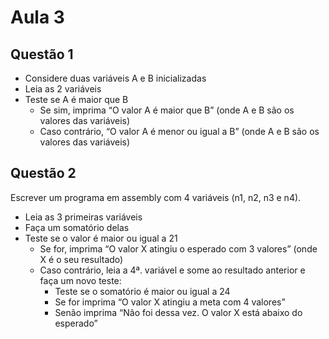 # Aula 3
## Questão 1
- Considere duas variáveis A e B inicializadas
- Leia as 2 variáveis
- Teste se A é maior que B
  - Se sim, imprima “O valor A é maior que B” (onde A e B são os
valores das variáveis)
  - Caso contrário, “O valor A é menor ou igual a B” (onde A e B
são os valores das variáveis)

## Questão 2
Escrever um programa em assembly com 4 variáveis (n1, n2, n3 e n4).
- Leia as 3 primeiras variáveis
- Faça um somatório delas
- Teste se o valor é maior ou igual a 21
    - Se for, imprima “O valor X atingiu o esperado com 3 valores” (onde X é o seu resultado)
  - Caso contrário, leia a 4ª. variável e some ao resultado anterior e faça um novo teste:
    - Teste se o somatório é maior ou igual a 24
    - Se for imprima “O valor X atingiu a meta com 4 valores”
    - Senão imprima “Não foi dessa vez. O valor X está abaixo do esperado”
